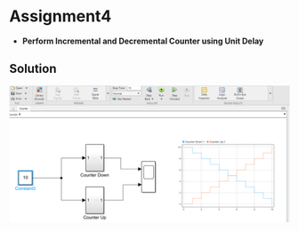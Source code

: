 # Assignment4

* **Perform Incremental and Decremental Counter using Unit Delay** 

## **Solution**

![Screenshot (137)](assets\imag1.png)
